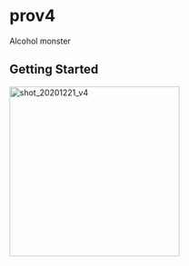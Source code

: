 # prov4

Alcohol monster

## Getting Started

<img width="299" alt="shot_20201221_v4" src="https://user-images.githubusercontent.com/62828568/102784993-8a7b3e00-43e0-11eb-8c22-bc00bf3da7c4.png">
